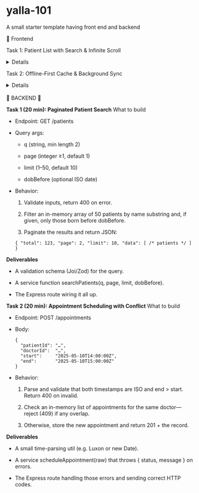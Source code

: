 # yalla-101
A small starter template having front end and backend


📱 Frontend

Task 1: Patient List with Search & Infinite Scroll
<details>
- Screen: searchable list.

- Features:

    - Debounced search (300 ms)

    - Infinite scroll (append pages)

    - Loading / empty / error states

    - “Book” button per item
</details>

Task 2: Offline-First Cache & Background Sync

<details>
Enhancement: wrap Q1 list with caching layer:

- Load last-cached results immediately from AsyncStorage.

- Fetch fresh in background → update UI + cache.

- Display “Last updated … ago.”
- </details>




<br />
🧮 BACKEND 🧮

**Task 1 (20 min): Paginated Patient Search**
What to build

- Endpoint: GET /patients

- Query args:

    - q (string, min length 2)
    
    - page (integer ≥1, default 1)
    
    - limit (1–50, default 10)
    
    - dobBefore (optional ISO date)

- Behavior:

    1. Validate inputs, return 400 on error.

    2. Filter an in-memory array of 50 patients by name substring and, if given, only those born before dobBefore.

    3. Paginate the results and return JSON:

    ```
    { "total": 123, "page": 2, "limit": 10, "data": [ /* patients */ ] }
    ```
**Deliverables**

- A validation schema (Joi/Zod) for the query.

- A service function searchPatients(q, page, limit, dobBefore).

- The Express route wiring it all up.



**Task 2 (20 min): Appointment Scheduling with Conflict**
What to build

- Endpoint: POST /appointments

- Body:
    ```
    {
      "patientId": "…",
      "doctorId":  "…",
      "start":     "2025-05-10T14:00:00Z",
      "end":       "2025-05-10T15:00:00Z"
    }
    ```
- Behavior:

    1. Parse and validate that both timestamps are ISO and end > start. Return 400 on invalid.
    
    2. Check an in-memory list of appointments for the same doctor—reject (409) if any overlap.
    
    3. Otherwise, store the new appointment and return 201 + the record.

**Deliverables**

- A small time-parsing util (e.g. Luxon or new Date).

- A service scheduleAppointment(raw) that throws { status, message } on errors.

- The Express route handling those errors and sending correct HTTP codes.
